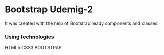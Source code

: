 <h1>Bootstrap Udemig-2</h1>
<P>It was created with the help of Bootstrap ready components and classes.</P>
<h3>Using technologies</h3>
<p>HTML5 CSS3 BOOTSTRAP</p>

<img src="./ekran1.gif" alt="">
<img src="./ekran2.gif" alt="">
